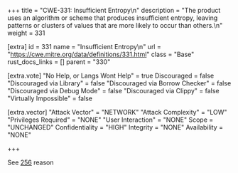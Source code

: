 +++
title = "CWE-331: Insufficient Entropy\n"
description = "The product uses an algorithm or scheme that produces insufficient entropy, leaving patterns or clusters of values that are more likely to occur than others.\n"
weight = 331

[extra]
id = 331
name = "Insufficient Entropy\n"
url = "https://cwe.mitre.org/data/definitions/331.html"
class = "Base"
rust_docs_links = []
parent = "330"

[extra.vote]
"No Help, or Langs Wont Help" = true
Discouraged = false
"Discouraged via Library" = false
"Discouraged via Borrow Checker" = false
"Discouraged via Debug Mode" = false
"Discouraged via Clippy" = false
"Virtually Impossible" = false

[extra.vector]
"Attack Vector" = "NETWORK"
"Attack Complexity" = "LOW"
"Privileges Required" = "NONE"
"User Interaction" = "NONE"
Scope = "UNCHANGED"
Confidentiality = "HIGH"
Integrity = "NONE"
Availability = "NONE"

+++

See [256](/rust-are-we-secure-yet/cwes/cwe-256) reason